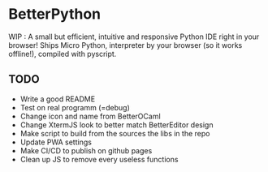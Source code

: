 # BetterPython
WIP : A small but efficient, intuitive and responsive Python IDE right in your browser! Ships Micro Python, interpreter by your browser (so it works offline!), compiled with pyscript. 

## TODO
- Write a good README
- Test on real programm (=debug)
- Change icon and name from BetterOCaml
- Change XtermJS look to better match BetterEditor design
- Make script to build from the sources the libs in the repo
- Update PWA settings
- Make CI/CD to publish on github pages
- Clean up JS to remove every useless functions